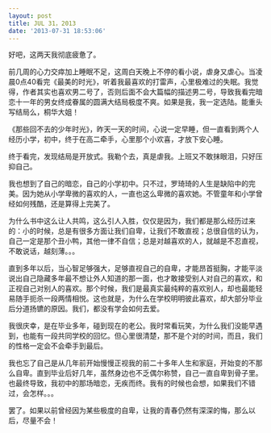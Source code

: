 ```yaml
---
layout: post
title: JUL 31，2013
date: '2013-07-31 18:53:06'
---
```



好吧，这两天我彻底疲惫了。

前几周的心力交瘁加上睡眠不足，这周白天晚上不停的看小说，虐身又虐心。当凌晨0点40看完《最美的时光》，听着我最喜欢的打雷声，心里极难过的失眠。我觉得，作者其实也喜欢男二号了，否则后面不会大篇幅的描述男二号，导致我看完暗恋十一年的男女终成眷属的圆满大结局极度不爽。如果是我，我一定选陆。能重头写结局么，桐华大姐！

《那些回不去的少年时光》，昨天一天的时间，心说一定早睡，但一直看到两个人经历小学，初中，终于在高二牵手，心里那个小欢喜，才放下安心睡。

终于看完，发现结局是开放式。我勒个去，真是虐我。上班又不敢抹眼泪，只好压抑自己。

我也想到了自己的暗恋，自己的小学初中。只不过，罗琦琦的人生是缺陷中的完美。因为她从小学卑微的喜欢的人，一直也这么卑微的喜欢她。不管童年和小学曾经如何残酷，还是算得上完美了。

为什么书中这么让人共鸣，这么引人入胜，仅仅是因为，我们都是那么经历过来的：小的时候，总是有很多方面让我们自卑，让我们不敢直视；总很自信的认为，自己一定是那个丑小鸭，其他一律不自信；总是对越喜欢的人，就越是不忍直视，不敢说话，越刻薄。。。

直到多年以后，当心智足够强大，足够直视自己的自卑，才能昂首挺胸，才能平淡说出自己隐藏多年最不想让外人知道的那一面，也才敢接受别人对自己的喜欢，和正视自己对别人的喜欢。那个时候，我们是最真实最纯粹的喜欢别人，却也最能轻易随手扼杀一段两情相悦。这也就是，为什么在学校明明彼此喜欢，却大部分毕业后分道扬镳的原因。我们，都没有学会如何去爱。

我很庆幸，是在毕业多年，碰到现在的老公。我时常看玩笑，为什么我们没能早遇到，也能有一段共同学校的回忆。但心里很清楚，那不是个对的时间，而且，我们的性格一定会不会牵手到最后。

我也忘了自己是从几年前开始慢慢正视我的前二十多年人生和家庭，开始变的不那么自卑。直到毕业后好几年，虽然身边也不乏偶尔称赞，自己一直自卑到骨子里。也最终导致，我初中的那场暗恋，无疾而终。我有的时候也会想，如果我们不错过，会怎样。。。

罢了。如果以前曾经因为某些极度的自卑，让我的青春仍然有深深的悔，那么以后，尽量不会！


